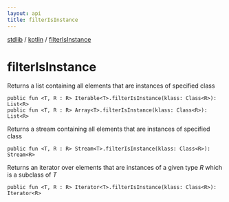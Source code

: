 ```yaml
---
layout: api
title: filterIsInstance
---
```

[stdlib](../index.html) / [kotlin](index.html) / [filterIsInstance](filterIsInstance.html)

# filterIsInstance
Returns a list containing all elements that are instances of specified class
```
public fun <T, R : R> Iterable<T>.filterIsInstance(klass: Class<R>): List<R>
public fun <T, R : R> Array<T>.filterIsInstance(klass: Class<R>): List<R>
```
Returns a stream containing all elements that are instances of specified class
```
public fun <T, R : R> Stream<T>.filterIsInstance(klass: Class<R>): Stream<R>
```
Returns an iterator over elements that are instances of a given type *R* which is a subclass of *T*
```
public fun <T, R : R> Iterator<T>.filterIsInstance(klass: Class<R>): Iterator<R>
```
